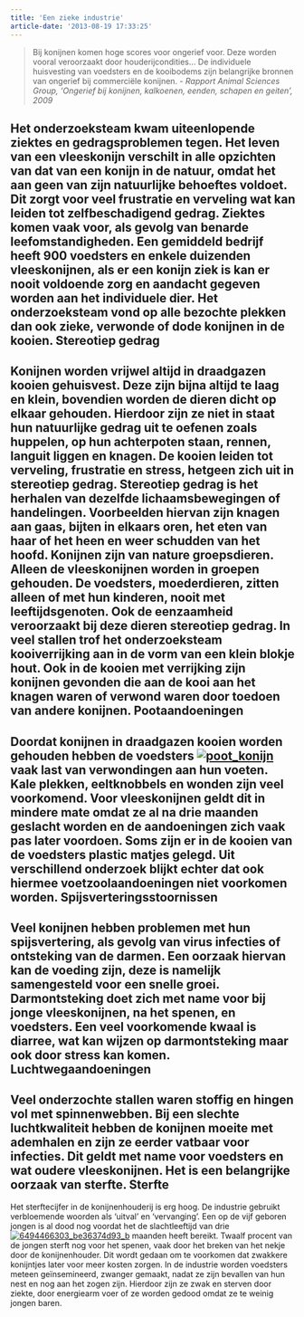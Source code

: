 ```yaml
---
title: 'Een zieke industrie'
article-date: '2013-08-19 17:33:25'
---
```


> Bij konijnen komen hoge scores voor ongerief voor. Deze worden vooral veroorzaakt door houderijcondities… De individuele huisvesting van voedsters en de kooibodems zijn belangrijke bronnen van ongerief bij commerciële konijnen. *- Rapport Animal Sciences Group, ‘Ongerief bij konijnen, kalkoenen, eenden, schapen en geiten’, 2009*

Het onderzoeksteam kwam uiteenlopende ziektes en gedragsproblemen tegen. Het leven van een vleeskonijn verschilt in alle opzichten van dat van een konijn in de natuur, omdat het aan geen van zijn natuurlijke behoeftes voldoet. Dit zorgt voor veel frustratie en verveling wat kan leiden tot zelfbeschadigend gedrag. Ziektes komen vaak voor, als gevolg van benarde leefomstandigheden. Een gemiddeld bedrijf heeft 900 voedsters en enkele duizenden vleeskonijnen, als er een konijn ziek is kan er nooit voldoende zorg en aandacht gegeven worden aan het individuele dier. Het onderzoeksteam vond op alle bezochte plekken dan ook zieke, verwonde of dode konijnen in de kooien. Stereotiep gedrag
-----------------

Konijnen worden vrijwel altijd in draadgazen kooien gehuisvest. Deze zijn bijna altijd te laag en klein, bovendien worden de dieren dicht op elkaar gehouden. Hierdoor zijn ze niet in staat hun natuurlijke gedrag uit te oefenen zoals huppelen, op hun achterpoten staan, rennen, languit liggen en knagen. De kooien leiden tot verveling, frustratie en stress, hetgeen zich uit in stereotiep gedrag. Stereotiep gedrag is het herhalen van dezelfde lichaamsbewegingen of handelingen. Voorbeelden hiervan zijn knagen aan gaas, bijten in elkaars oren, het eten van haar of het heen en weer schudden van het hoofd. Konijnen zijn van nature groepsdieren. Alleen de vleeskonijnen worden in groepen gehouden. De voedsters, moederdieren, zitten alleen of met hun kinderen, nooit met leeftijdsgenoten. Ook de eenzaamheid veroorzaakt bij deze dieren stereotiep gedrag. In veel stallen trof het onderzoeksteam kooiverrijking aan in de vorm van een klein blokje hout. Ook in de kooien met verrijking zijn konijnen gevonden die aan de kooi aan het knagen waren of verwond waren door toedoen van andere konijnen. Pootaandoeningen
----------------

Doordat konijnen in draadgazen kooien worden gehouden hebben de voedsters [![poot_konijn](http://www.ongehoord.info/wp-content/uploads/2013/08/poot_konijn-300x200.jpg)](http://www.ongehoord.info/wp-content/uploads/2013/08/poot_konijn.jpg)vaak last van verwondingen aan hun voeten. Kale plekken, eeltknobbels en wonden zijn veel voorkomend. Voor vleeskonijnen geldt dit in mindere mate omdat ze al na drie maanden geslacht worden en de aandoeningen zich vaak pas later voordoen. Soms zijn er in de kooien van de voedsters plastic matjes gelegd. Uit verschillend onderzoek blijkt echter dat ook hiermee voetzoolaandoeningen niet voorkomen worden. Spijsverteringsstoornissen
--------------------------

Veel konijnen hebben problemen met hun spijsvertering, als gevolg van virus infecties of ontsteking van de darmen. Een oorzaak hiervan kan de voeding zijn, deze is namelijk samengesteld voor een snelle groei. Darmontsteking doet zich met name voor bij jonge vleeskonijnen, na het spenen, en voedsters. Een veel voorkomende kwaal is diarree, wat kan wijzen op darmontsteking maar ook door stress kan komen. Luchtwegaandoeningen
--------------------

Veel onderzochte stallen waren stoffig en hingen vol met spinnenwebben. Bij een slechte luchtkwaliteit hebben de konijnen moeite met ademhalen en zijn ze eerder vatbaar voor infecties. Dit geldt met name voor voedsters en wat oudere vleeskonijnen. Het is een belangrijke oorzaak van sterfte. Sterfte
-------

Het sterftecijfer in de konijnenhouderij is erg hoog. De industrie gebruikt verbloemende woorden als ‘uitval’ en ‘vervanging’. Een op de vijf geboren jongen is al dood nog voordat het de slachtleeftijd van drie[![6494466303_be36374d93_b](http://www.ongehoord.info/wp-content/uploads/2013/08/6494466303_be36374d93_b-300x200.jpg)](http://www.ongehoord.info/wp-content/uploads/2013/08/6494466303_be36374d93_b.jpg) maanden heeft bereikt. Twaalf procent van de jongen sterft nog voor het spenen, vaak door het breken van het nekje door de konijnenhouder. Dit wordt gedaan om te voorkomen dat zwakkere konijntjes later voor meer kosten zorgen. In de industrie worden voedsters meteen geïnsemineerd, zwanger gemaakt, nadat ze zijn bevallen van hun nest en nog aan het zogen zijn. Hierdoor zijn ze zwak en sterven door ziekte, door energiearm voer of ze worden gedood omdat ze te weinig jongen baren.